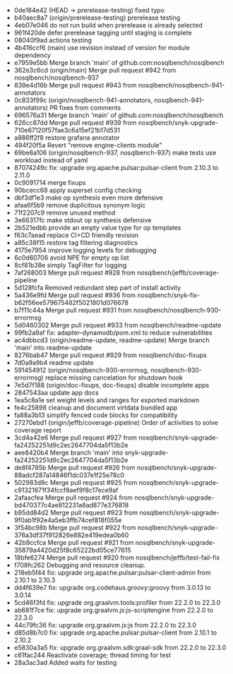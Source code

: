 - 0de184e42 (HEAD -> prerelease-testing) fixed typo
- b40aec8a7 (origin/prerelease-testing) prerelease testing
- 4eb07e046 do not run build when prerelease is already selected
- 961f420de defer prerelease tagging until staging is complete
- 08040f9ad actions testing
- 4b416ccf6 (main) use revision instead of version for module dependency
- e7959e5bb Merge branch 'main' of github.com:nosqlbench/nosqlbench
- 362e3c6cd (origin/main) Merge pull request #942 from nosqlbench/nosqlbench-937
- 839e4d16b Merge pull request #943 from nosqlbench/nosqlbench-941-annotators
- 0c833f99c (origin/nosqlbench-941-annotators, nosqlbench-941-annotators) PR fixes from comments
- 696576a31 Merge branch 'main' of github.com:nosqlbench/nosqlbench
- 626cc87dd Merge pull request #939 from nosqlbench/snyk-upgrade-710e67120f57fae3c6a15ef21b17d531
- a886ff2f8 restore grafana annotator
- 494f20f5a Revert "remove engine-clients module"
- 69be6a106 (origin/nosqlbench-937, nosqlbench-937) make tests use workload instead of yaml
- 87074249c fix: upgrade org.apache.pulsar:pulsar-client from 2.10.3 to 2.11.0
- 0c9091714 merge fixups
- 90bcecc68 apply superset config checking
- dbf3df1e3 make op synthesis even more defensive
- afaa6f5b9 remove duplicitous synonym logic
- 71f2207c9 remove unused method
- 3e66317fc make stdout op synthesis defensive
- 2b521edbb provide an empty value type for op templates
- f63c7aead replace CI+CD friendly revision
- a85c38f15 restore tag filtering diagnostics
- 4175e7954 improve logging levels for debugging
- 6c0d60706 avoid NPE for empty op list
- 8cf81b38e simply TagFilter for logging
- 7af268003 Merge pull request #928 from nosqlbench/jeffb/coverage-pipeline
- 5d128fcfa Removed redundant step part of install activity
- 5a436e9fd Merge pull request #936 from nosqlbench/snyk-fix-b62f56ee579675482f5021801d076678
- b7f11c44a Merge pull request #931 from nosqlbench/nosqlbench-930-errormsg
- 5d0460302 Merge pull request #933 from nosqlbench/readme-update
- 99fb2a9af fix: adapter-dynamodb/pom.xml to reduce vulnerabilities
- ac4dbbcd3 (origin/readme-update, readme-update) Merge branch 'main' into readme-update
- 8276bab47 Merge pull request #929 from nosqlbench/doc-fixups
- 7d0a9a9b4 readme update
- 591454912 (origin/nosqlbench-930-errormsg, nosqlbench-930-errormsg) replace missing cancelation for shutdown hook
- 7e5d7f188 (origin/doc-fixups, doc-fixups) disable incomplete apps
- 2847543aa update app docs
- 1ea5c8a1e set weight levels and ranges for exported markdown
- fe4c25898 cleanup and document virtdata bundled app
- fa88a3b13 simplify fenced code blocks for compatibility
- 27270ebd1 (origin/jeffb/coverage-pipeline) Order of activities to solve coverage report
- 3cd4a42e6 Merge pull request #927 from nosqlbench/snyk-upgrade-fa24252251d9c2ec2647704da5f13b2e
- aee8420b4 Merge branch 'main' into snyk-upgrade-fa24252251d9c2ec2647704da5f13b2e
- de8f4785b Merge pull request #926 from nosqlbench/snyk-upgrade-88adcf287a14846f1dc037e1f25e78c0
- 502983d9c Merge pull request #925 from nosqlbench/snyk-upgrade-c91321671f34fccf8aef9f8c17ece9af
- 2afaacfea Merge pull request #924 from nosqlbench/snyk-upgrade-bd470377c4ae812231a8ad877e376818
- b95dd84d2 Merge pull request #923 from nosqlbench/snyk-upgrade-9f0ab1f92e4a5eb3ffb74cef818f055e
- 3f54bc98b Merge pull request #922 from nosqlbench/snyk-upgrade-376a3df37f912826e882e419edea0b60
- 42b9ccfca Merge pull request #921 from nosqlbench/snyk-upgrade-35879a4420d25f8c65222bd05ce77615
- 18bfe6274 Merge pull request #920 from nosqlbench/jeffb/test-fail-fix
- f708fc262 Debugging and resource cleanup.
- 218eb5f44 fix: upgrade org.apache.pulsar:pulsar-client-admin from 2.10.1 to 2.10.3
- dd4f639e7 fix: upgrade org.codehaus.groovy:groovy from 3.0.13 to 3.0.14
- 5cd46f3fd fix: upgrade org.graalvm.tools:profiler from 22.2.0 to 22.3.0
- ab681f7ce fix: upgrade org.graalvm.js:js-scriptengine from 22.2.0 to 22.3.0
- 44c79fc36 fix: upgrade org.graalvm.js:js from 22.2.0 to 22.3.0
- d85d8b7c0 fix: upgrade org.apache.pulsar:pulsar-client from 2.10.1 to 2.10.2
- e5830a3a5 fix: upgrade org.graalvm.sdk:graal-sdk from 22.2.0 to 22.3.0
- c61fac244 Reactivate coverage; thread timing for test
- 28a3ac3ad Added waits for testing
